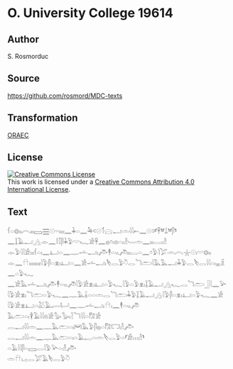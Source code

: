# O. University College 19614

## Author

S. Rosmorduc

## Source

https://github.com/rosmord/MDC-texts

## Transformation

[ORAEC](https://oraec.github.io/)

## License

<a rel="license" href="http://creativecommons.org/licenses/by/4.0/"><img alt="Creative Commons License" style="border-width:0" src="https://i.creativecommons.org/l/by/4.0/88x31.png" /></a><br />This work is licensed under a <a rel="license" href="http://creativecommons.org/licenses/by/4.0/">Creative Commons Attribution 4.0 International License</a>.

## Text

𓆳𓏏𓊗𓏤𓏤𓇹𓏤𓏤𓏤𓈙𓈗𓇳𓎆𓎆𓏤𓏤𓏤𓏤𓈖𓇓𓏏𓈖𓅆𓍹𓇳𓄊𓈍𓂝𓏛𓇋𓇋𓍉𓈖𓇳𓍺⸢𓋹⸣⸢𓍑⸣⸢𓋴⸣<br>
𓈖𓆼𓄿𓂝𓂻𓁹𓈖𓎛𓎿𓋴𓇓𓅱𓎟𓆑𓀀𓋹𓈖𓐍𓏌𓏤𓊖𓏏𓏤𓁐𓄑𓏛𓈖𓏤𓏤𓏤𓂋𓏤𓁐<br>
𓁹𓅱𓇋𓇋𓀀𓏤𓏤𓏤𓆳𓏏𓏤𓈖𓂞𓏏𓈖𓊃𓌡𓂝𓏤𓌾·𓇣𓏏𓏭𓌾𓏤𓏤𓏤𓂋𓏏𓈖𓏌𓅱𓌙𓅯𓏛𓇹𓇼𓇳𓏤𓎟𓊗𓏤𓏤<br>
𓁹𓈖𓎅𓏤𓏤𓏤𓏤𓏤𓏤𓏤𓏤𓏤𓇋𓅱𓋴𓏏𓁷𓏤𓂞𓏏𓈖𓀀𓌡𓂝𓏤𓌸𓂋𓅱𓎤𓂋𓆓𓂧𓇋𓅓𓅓𓂝𓇓𓅱𓂋𓌸𓂋𓇋𓇋𓏏𓏤𓈇𓏎𓈖𓏏𓅱𓆑<br>
𓈖𓀀𓅓𓌡𓂝𓏤𓌾·𓇣𓏏𓏭𓌾𓇋𓅱𓀀𓁷𓏤𓂞𓏏𓅱𓆑𓇋𓅱𓏏𓅱𓁷𓏤𓆼𓄿𓂝𓂻𓆑𓂋𓆓𓂧𓃀𓇋𓈖𓅪<br>
𓇋𓅱𓀀𓁷𓏤𓆓𓂧𓏏𓅱𓆑𓈖𓊃𓅓𓏇𓏏𓏏𓏛𓂋𓆓𓂧𓇓𓅱𓆼𓄿𓂝𓂻𓇋𓅱𓋴𓏏𓁷𓏤𓂞𓏏𓅱𓆑𓈖𓀀<br>
𓇋𓅱𓀀𓁷𓂞𓏏𓅷𓄿𓂷𓂡𓈖𓊃𓌡𓂝𓏤𓎅𓏤𓈖𓇣𓏏𓏭𓌾<br>
𓅓𓂧𓏏𓏤𓇉𓄿𓇋𓇋𓁶𓀀𓅭𓅭𓏤𓇅𓆓𓇋𓇋𓏏𓀗𓀀<br>
𓂋𓂝𓇋𓇋𓏛𓈖𓊃𓅓𓂧𓏏𓏤𓋞𓅓𓅱𓋴𓐍𓏏𓀗𓉐𓁐𓌾·<br>
𓂋𓂝𓇋𓇋𓏛𓈖𓊃𓅓𓂧𓏏𓏤𓏏𓄿𓉻𓏏𓏛𓌸𓂋𓅱𓏏⸢𓀀𓏥𓁐⸣<br>
𓏏𓄿𓇋𓇋𓋴𓏏𓈙𓂋𓇋𓅱𓅪𓏏𓁐𓌾·<br>
𓏛𓎅𓏤𓂁𓂋𓅯𓄿𓌸𓂋𓅱𓎤<br>
